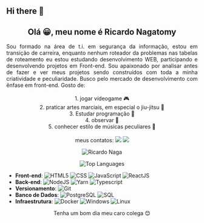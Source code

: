 ## Hi there 👋

<!-- Description -->
## <div align="center">Olá 😀, meu nome é **Ricardo Nagatomy**</div>
<div align="justify">
Sou formado na área de t.i. em segurança da informação, estou em transição de carreira, enquanto nenhum roteador da problemas nas tabelas de roteamento eu estou estudando desenvolvimento WEB, participando e desenvolvendo projetos em Front-end. Sou apaixonado por analisar antes de fazer e ver meus projetos sendo construídos com toda a minha criatividade e peculiaridade. Busco pelo mercado de desenvolvimento com ênfase em front-end.
Gosto de:
</div>
<br>
<div align="center">1. jogar vídeogame 🎮</div>
<div align="center">2. praticar artes marciais, em especial o jiu-jitsu 🥋</div>
<div align="center">3. Estudar programação 💾</div>
<div align="center">4. observar 👀</div>
<div align="center">5. conhecer estilo de músicas peculiares 🎵</div>
<br>
 <!-- Contacts -->
 <div align="center">
meus contatos:
<a href="https://www.linkedin.com/in/ricardo-nagatomy-56553254" target="_blank"><img src="https://img.shields.io/badge/-LinkedIn-%230077B5?style=for-the-badge&logo=linkedin&logoColor=white"></a>
<a href="https://app.rocketseat.com.br/me/ricardo-nagatomy-08130" target="_blank"><img src="https://img.shields.io/badge/-Rocketseat-000?style=for-the-badge&logo=rocketseat&logoColor=black"></a>



<!-- GitHub Stats -->
![Ricardo Naga](https://github-readme-stats.vercel.app/api?username=Ricnaga&theme=chartreuse-dark&show_icons=true)


![Top Languages](https://github-readme-stats.vercel.app/api/top-langs/?username=Ricnaga&theme=dark&layout=compact&card_width=445)
</div>

<!-- Skills -->
- **Front-end**: ![HTML5](https://img.shields.io/badge/-HTML5-333333?style=flat&logo=HTML5) ![CSS](https://img.shields.io/badge/-CSS-333333?style=flat&logo=CSS3&logoColor=1572B6) ![JavaScript](https://img.shields.io/badge/-JavaScript-333333?style=flat&logo=javascript) ![ReactJS](https://img.shields.io/badge/-React-333333?style=flat&logo=react)
- **Back-end**: ![NodeJS](https://img.shields.io/badge/-Node.JS-333333?style=flat&logo=node.js) ![Yarn](https://img.shields.io/badge/-Yarn-333333?style=flat&logo=yarn&logoColor=007ACC) ![Typescript](https://img.shields.io/badge/-Typescript-333333?style=flat&logo=typescript)  
- **Versionamento**: ![Git](https://img.shields.io/badge/-Git-333333?style=flat&logo=git)
- **Banco de Dados**: ![PostgreSQL](https://img.shields.io/badge/-PostgreSQL-333333?style=flat&logo=postgresql) ![SQL](https://img.shields.io/badge/-SQL-333333?style=flat&logo=sql)
- **Infraestrutura**: ![Docker](https://img.shields.io/badge/-Docker-333333?style=flat&logo=docker) ![Windows](https://img.shields.io/badge/-Windows-333333?style=flat&logo=windows) ![Linux](https://img.shields.io/badge/-Linux-333333?style=flat&logo=Linux) 

<div align="center">Tenha um bom dia meu caro colega 😊</div>
